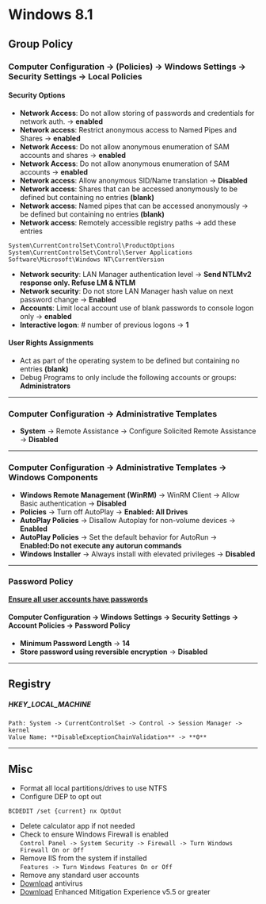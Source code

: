 # Windows 8.1

## Group Policy

### Computer Configuration -> (Policies) -> Windows Settings -> Security Settings -> Local Policies

#### Security Options

* **Network Access**: Do not allow storing of passwords and credentials for network auth. -> **enabled**
* **Network access**: Restrict anonymous access to Named Pipes and Shares -> **enabled**
* **Network Access**: Do not allow anonymous enumeration of SAM accounts and shares -> **enabled**
* **Network Access**: Do not allow anonymous enumeration of SAM accounts -> **enabled**
* **Network access**: Allow anonymous SID/Name translation -> **Disabled**
* **Network access**: Shares that can be accessed anonymously to be defined but containing no entries **(blank)**
* **Network access**: Named pipes that can be accessed anonymously -> be defined but containing no entries **(blank)**
* **Network access**: Remotely accessible registry paths -> add these entries  
```
System\CurrentControlSet\Control\ProductOptions   
System\CurrentControlSet\Control\Server Applications  
Software\Microsoft\Windows NT\CurrentVersion  
```
* **Network security**: LAN Manager authentication level -> **Send NTLMv2 response only. Refuse LM & NTLM**
* **Network security**: Do not store LAN Manager hash value on next password change -> **Enabled**
* **Accounts**: Limit local account use of blank passwords to console logon only -> **enabled**
* **Interactive logon**: # number of previous logons -> **1**

#### User Rights Assignments

* Act as part of the operating system to be defined but containing no entries **(blank)**
* Debug Programs to only include the following accounts or groups: **Administrators**

---

### Computer Configuration -> Administrative Templates

* **System** -> Remote Assistance -> Configure Solicited Remote Assistance -> **Disabled**  

---

### Computer Configuration -> Administrative Templates -> Windows Components
* **Windows Remote Management (WinRM)** -> WinRM Client -> Allow Basic authentication -> **Disabled**
* **Policies** -> Turn off AutoPlay -> **Enabled: All Drives**
* **AutoPlay Policies** -> Disallow Autoplay for non-volume devices -> **Enabled**
* **AutoPlay Policies** -> Set the default behavior for AutoRun -> **Enabled:Do not execute any autorun commands**
* **Windows Installer** -> Always install with elevated privileges -> **Disabled**

---

### Password Policy
<u>**Ensure all user accounts have passwords**</u>
#### Computer Configuration -> Windows Settings -> Security Settings -> Account Policies -> Password Policy
* **Minimum Password Length** -> **14**
* **Store password using reversible encryption** -> **Disabled**

---

## Registry

##### HKEY\_LOCAL\_MACHINE
```
Path: System -> CurrentControlSet -> Control -> Session Manager -> kernel  
Value Name: **DisableExceptionChainValidation** -> **0**
```

---

## Misc
* Format all local partitions/drives to use NTFS
* Configure DEP to opt out  
```
BCDEDIT /set {current} nx OptOut
```
* Delete calculator app if not needed
* Check to ensure Windows Firewall is enabled   
`Control Panel -> System Security -> Firewall -> Turn Windows Firewall On or Off`
* Remove IIS from the system if installed  
`Features -> Turn Windows Features On or Off`
* Remove any standard user accounts
* [Download](https://www.avast.com/windows-8.1-antivirus) antivirus
* [Download](https://www.microsoft.com/en-us/download/details.aspx?id=50766) Enhanced Mitigation Experience v5.5 or greater
